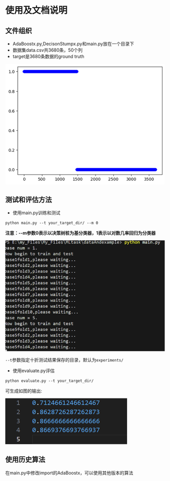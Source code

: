 # 使用及文档说明

## 文件组织
- AdaBoostx.py,DecisonStumpx.py和main.py放在一个目录下
- 数据集data.csv共3680条，50个列
- target是3680条数据的ground truth

![target.csv数据分布](images/target.png)

## 测试和评估方法
- 使用main.py训练和测试
```shell
python main.py --t your_target_dir/ --m 0
```
**注意：--m参数0表示以决策树桩为基分类器，1表示以对数几率回归为分类器**

![main输出](images/main.png)

`--t`参数指定十折测试结果保存的目录，默认为`experiments/`
- 使用evaluate.py评估
```shell
python evaluate.py --t your_target_dir/
```
可生成如图的输出:

![评估输出](images/evaluate.png)

## 使用历史算法
在main.py中修改import的AdaBoostx，可以使用其他版本的算法

